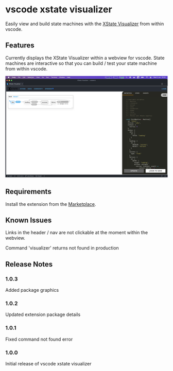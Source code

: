 # vscode xstate visualizer

Easily view and build state machines with the [XState Visualizer](https://xstate.js.org/viz/ "XState Viz") from within vscode.

## Features

Currently displays the XState Visualizer within a webview for vscode. State machines are interactive so that you can build / test your state machine from within vscode.

![XState Visualizer](https://github.com/damiensedgwick/vscode-xstate-visualizer/blob/main/images/xstate-viz.png)

## Requirements

Install the extension from the [Marketplace](https://marketplace.visualstudio.com/items?itemName=dksedgwick.xstateviz).

## Known Issues

Links in the header / nav are not clickable at the moment within the webview.

Command 'visualizer' returns not found in production

## Release Notes

### 1.0.3

Added package graphics

### 1.0.2

Updated extension package details

### 1.0.1

Fixed command not found error

### 1.0.0

Initial release of vscode xstate visualizer
